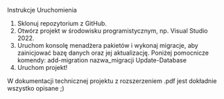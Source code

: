 Instrukcje Uruchomienia
1.	Sklonuj repozytorium z GitHub.
2.	Otwórz projekt w środowisku programistycznym, np. Visual Studio 2022.
3.	Uruchom konsolę menadżera pakietów i wykonaj migracje, aby zainicjować bazę danych oraz jej aktualizację. Poniżej pomocnicze komendy:
add-migration nazwa_migracji
Update-Database
4.	Uruchom projekt!

W dokumentacji technicznej projektu z rozszerzeniem .pdf jest dokładnie wszystko opisane ;)
